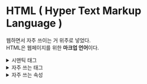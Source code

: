# HTML ( Hyper Text Markup Language )
웹하면서 자주 쓰이는 거 위주로 넣었다.  
HTML은 웹페이지를 위한 <b>마크업 언어</b>이다. 

<details>
  
<summary>시맨틱 태그</summary>

## header
로고와 nav태그가 포함한다.
## nav
페이지 이동 메뉴를 포함한다.
## aside
우리가 싫어하는 광고내용 포함
## section 
주제별 콘텐츠 영역을 나눈다.
### artice 
콘텐츠 내용이 들어간다
## footer
회사소개, copyright, 약관 등 내용이 포함된다.

</details>

<details>
  
<summary>자주 쓰는 태그</summary>

# 그룹

## div

## ul, ol
ol 은 옆에 숫자가 적힘
> ### li
<img src="./images/html/ul.PNG" width="170" height="300">
<img src="./images/html/ol.PNG" width="170" height="300">

## dl 
> ### dt 
> ### dd 
<img src="./images/html/dl.PNG" width="170" height="300">

# 텍스트

## h1 ~ h6
제목을 나타낼 때 쓰임
## a 
페이지 이동이 필요할 때 쓰임 
## p 
문단으로 나눌때 쓰임
## pre
문단인데 여러 줄 일 때 쓰임
## span
가로로 텍스트를 쓰고 싶을때 쓰임
## strong 
텍스트 강조효과로 쓰임

# 테이블

## table
> ### caption
테이블에 제목을 입력 

> ### thead
>> #### tr 
>>> ##### th 

> ### tbody
>> #### tr 
>>> ##### td


# 폼 
## form 
form태그에는 action, method 속성이 들어가야한다.        
form태그 안에 들어가는 input, textarea, select 태크에는 name 속성이 들어가야한다.

> input 

input 태그에는 type이라는 속성이 들어간다.      
type 속성은 종류는 알아서 검색

> textarea

> button

> select
>> option 

</details>


<details>
  
<summary>자주 쓰는 속성</summary>

## id 
중복은 불가능하다.

## class 
중복 가능.

## target 
a 태그에서 쓰인다.

## title 
a, img, input, icon, 긴 내용이 있는 태그에 쓰인다.



</details>